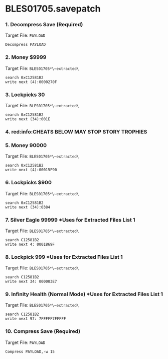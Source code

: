 # BLES01705.savepatch

### 1. Decompress Save (Required)

Target File: `PAYLOAD`

```
Decompress PAYLOAD
```

### 2. Money $9999

Target File: `BLES01705*\~extracted\`

```
search 0xC12581B2
write next (4):0000270F
```

### 3. Lockpicks 30

Target File: `BLES01705*\~extracted\`

```
search 0xC12581B2
write next (34):001E
```

### 4. red:info:CHEATS BELOW MAY STOP STORY TROPHIES
### 5. Money 90000

Target File: `BLES01705*\~extracted\`

```
search 0xC12581B2
write next (4):00015F90
```

### 6. Lockpicks $900

Target File: `BLES01705*\~extracted\`

```
search 0xC12581B2
write next (34):0384
```

### 7. Silver Eagle 99999 *Uses for Extracted Files List 1

Target File: `BLES01705*\~extracted\`

```
search C12581B2
write next 4: 0001869F
```

### 8. Lockpick 999 *Uses for Extracted Files List 1

Target File: `BLES01705*\~extracted\`

```
search C12581B2
write next 34: 000003E7
```

### 9. Infinity Health (Normal Mode) *Uses for Extracted Files List 1

Target File: `BLES01705*\~extracted\`

```
search C12581B2
write next 97: 7FFFFF7FFFFF
```

### 10. Compress Save (Required)

Target File: `PAYLOAD`

```
Compress PAYLOAD,-w 15
```

